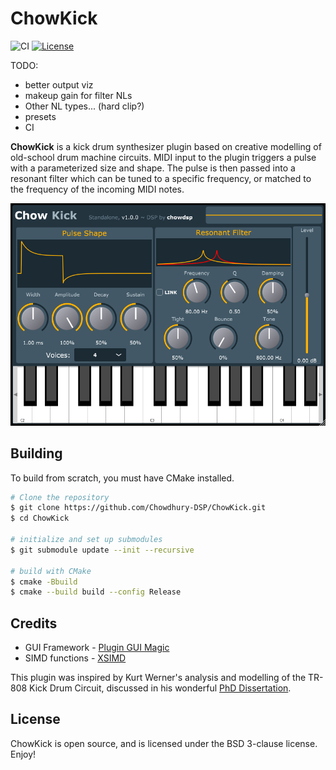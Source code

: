 # ChowKick

![CI](https://github.com/Chowdhury-DSP/ChowKick/workflows/CI/badge.svg)
[![License](https://img.shields.io/badge/License-BSD-blue.svg)](https://opensource.org/licenses/BSD-3-Clause)

TODO:
- better output viz
- makeup gain for filter NLs
- Other NL types... (hard clip?)
- presets
- CI

**ChowKick** is a kick drum synthesizer plugin based on 
creative modelling of old-school drum machine circuits.
MIDI input to the plugin triggers a pulse with a
parameterized size and shape. The pulse is then passed
into a resonant filter which can be tuned to a specific
frequency, or matched to the frequency of the incoming
MIDI notes.

![](./manual/screenshots/full_gui.png)

## Building

To build from scratch, you must have CMake installed.

```bash
# Clone the repository
$ git clone https://github.com/Chowdhury-DSP/ChowKick.git
$ cd ChowKick

# initialize and set up submodules
$ git submodule update --init --recursive

# build with CMake
$ cmake -Bbuild
$ cmake --build build --config Release
```

## Credits

- GUI Framework - [Plugin GUI Magic](https://github.com/ffAudio/PluginGUIMagic)
- SIMD functions - [XSIMD](https://github.com/xtensor-stack/xsimd)

This plugin was inspired by Kurt Werner's analysis and
modelling of the TR-808 Kick Drum Circuit, discussed
in his wonderful [PhD Dissertation](https://stacks.stanford.edu/file/druid:jy057cz8322/KurtJamesWernerDissertation-augmented.pdf).

## License

ChowKick is open source, and is licensed under the BSD 3-clause license.
Enjoy!
